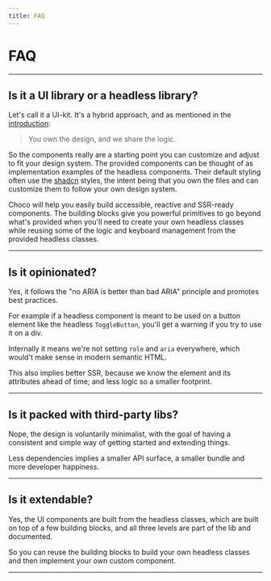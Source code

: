 ```yaml
---
title: FAQ
---
```


# FAQ

---

## Is it a UI library or a headless library?

Let's call it a UI-kit. It's a hybrid approach, and as mentioned in the [introduction](/guides/introduction):

> You own the design, and we share the logic.

So the components really are a starting point you can customize and adjust to fit your design system. The provided components can be thought of as implementation examples of the headless components. Their default styling often use the [shadcn](https://www.shadcn-svelte.com) styles, the intent being that you own the files and can customize them to follow your own design system.

Choco will help you easily build accessible, reactive and SSR-ready components. The building blocks give you powerful primitives to go beyond what's provided when you'll need to create your own headless classes while reusing some of the logic and keyboard management from the provided headless classes.

---

## Is it opinionated?

Yes, it follows the "no ARIA is better than bad ARIA" principle and promotes best practices.

For example if a headless component is meant to be used on a button element like the headless `ToggleButton`, you'll get a warning if you try to use it on a div.

Internally it means we're not setting `role` and `aria` everywhere, which would't make sense in modern semantic HTML.

This also implies better SSR, because we know the element and its attributes ahead of time; and less logic so a smaller footprint.

---

## Is it packed with third-party libs?

Nope, the design is voluntarily minimalist, with the goal of having a consistent and simple way of getting started and extending things.

Less dependencies implies a smaller API surface, a smaller bundle and more developer happiness.

---

## Is it extendable?

Yes, the UI components are built from the headless classes, which are built on top of a few building blocks, and all three levels are part of the lib and documented.

So you can reuse the building blocks to build your own headless classes and then implement your own custom component.

---